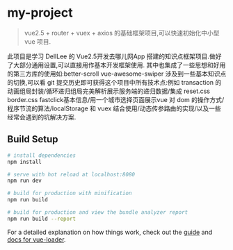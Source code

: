# my-project

> vue2.5 + router + vuex + axios 的基础框架项目,可以快速初始化中小型 vue 项目.

此项目是学习 DellLee 的 Vue2.5开发去哪儿网App 搭建的知识点框架项目.做好了大部分通用设置,可以直接用作基本开发框架使用.
其中也集成了一些思想和好用的第三方库的使用如:better-scroll  vue-awesome-swiper 
涉及到一些基本知识点的切换,可以看 git 提交历史即可获得这个项目中所有技术点:例如 transaction 的动画组局封装/循环递归组局完美解析展示服务端的递归数据/集成 reset.css border.css fastclick基本信息/用一个城市选择页面展示vue 对 dom 的操作方式/程序节流的算法/localStorage 和 vuex 结合使用/动态传参路由的实现/以及一些经常会遇到的坑解决方案.


## Build Setup

``` bash
# install dependencies
npm install

# serve with hot reload at localhost:8080
npm run dev

# build for production with minification
npm run build

# build for production and view the bundle analyzer report
npm run build --report
```

For a detailed explanation on how things work, check out the [guide](http://vuejs-templates.github.io/webpack/) and [docs for vue-loader](http://vuejs.github.io/vue-loader).
